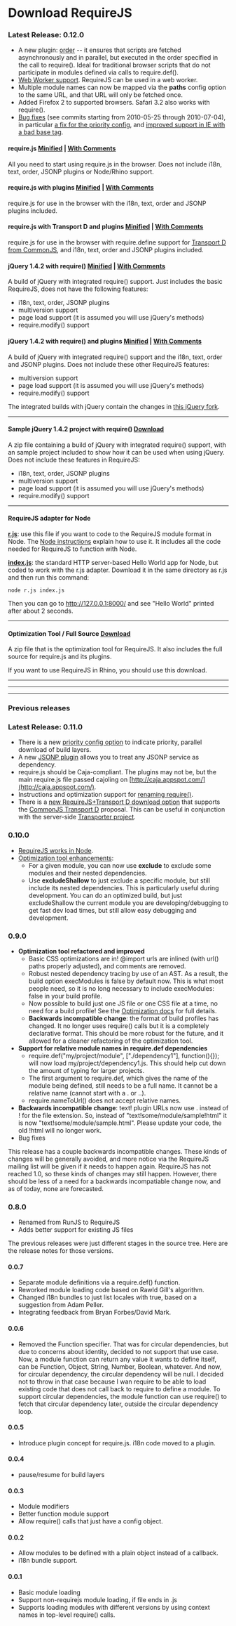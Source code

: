 # Download RequireJS

### Latest Release: 0.12.0

* A new plugin: [order](api.md#order) -- it ensures that scripts are fetched asynchronously and in parallel, but executed in the order specified in the call to require(). Ideal for traditional browser scripts that do not participate in modules defined via calls to require.def().
* [Web Worker support](api.md#webworker). RequireJS can be used in a web worker.
* Multiple module names can now be mapped via the **paths** config option to the same URL, and that URL will only be fetched once.
* Added Firefox 2 to supported browsers. Safari 3.2 also works with require().
* [Bug fixes](http://github.com/jrburke/requirejs/commits/master) (see commits starting from 2010-05-25 through 2010-07-04), in particular [a fix for the priority config](http://github.com/jrburke/requirejs/commit/c3ae5e96f0aadd549f30a4019fe021c057e76f50), and [improved support in IE with a bad base tag](http://github.com/jrburke/requirejs/commit/98d418fe4e4503575cca18b73260c0ab74f365fc).

#### <a name="requirejs">require.js</a> [Minified](http://requirejs.org/docs/release/0.12.0/minified/require.js) | [With Comments](http://requirejs.org/docs/release/0.12.0/comments/require.js)

All you need to start using require.js in the browser. Does not include i18n, text, order, JSONP plugins or Node/Rhino support.

#### <a name="requirejsplugins">require.js with plugins</a> [Minified](http://requirejs.org/docs/release/0.12.0/minified/allplugins-require.js) | [With Comments](http://requirejs.org/docs/release/0.12.0/comments/allplugins-require.js)

require.js for use in the browser with the i18n, text, order and JSONP plugins included. 

#### <a name="requirejstransportD">require.js with Transport D and plugins</a> [Minified](http://requirejs.org/docs/release/0.12.0/minified/transportD-require.js) | [With Comments](http://requirejs.org/docs/release/0.12.0/comments/transportD-require.js)

require.js for use in the browser with require.define support for [Transport D from CommonJS](http://wiki.commonjs.org/wiki/Modules/Transport/D), and i18n, text, order and JSONP plugins included. 

#### <a name="jqueryrequirejs">jQuery 1.4.2 with require()</a> [Minified](http://requirejs.org/docs/release/0.12.0/minified/require-jquery-1.4.2.js) | [With Comments](http://requirejs.org/docs/release/0.12.0/comments/require-jquery-1.4.2.js)

A build of jQuery with integrated require() support. Just includes the basic RequireJS, does not have the following features:

* i18n, text, order, JSONP plugins
* multiversion support
* page load support (it is assumed you will use jQuery's methods)
* require.modify() support

#### <a name="jqueryrequirejsplugins">jQuery 1.4.2 with require() and plugins</a> [Minified](http://requirejs.org/docs/release/0.12.0/minified/requireplugins-jquery-1.4.2.js) | [With Comments](http://requirejs.org/docs/release/0.12.0/comments/requireplugins-jquery-1.4.2.js)

A build of jQuery with integrated require() support and the i18n, text, order and JSONP plugins. Does not include these other RequireJS features:

* multiversion support
* page load support (it is assumed you will use jQuery's methods)
* require.modify() support

The integrated builds with jQuery contain the changes in [this jQuery fork](http://github.com/jrburke/jquery).

<hr>

#### <a name="samplejquery">Sample jQuery 1.4.2 project with require()</a> [Download](http://requirejs.org/docs/release/0.12.0/jquery-require-sample.zip)

A zip file containing a build of jQuery with integrated require() support, with an sample project included to show how it can be used when using jQuery. Does not include these features in RequireJS:

* i18n, text, order, JSONP plugins
* multiversion support
* page load support (it is assumed you will use jQuery's methods)
* require.modify() support

<hr>

#### <a name="node">RequireJS adapter for Node</a> 

**[r.js](http://requirejs.org/docs/release/0.12.0/node/r.js)**: use this file if you want to code to the RequireJS module format in Node. The [Node instructions](node.md) explain how to use it. It includes all the code needed for RequireJS to function with Node.

**[index.js](http://requirejs.org/docs/release/0.12.0/node/index.js)**: the standard HTTP server-based Hello World app for Node, but coded to work with the r.js adapter. Download it in the same directory as r.js and then run this command:

    node r.js index.js

Then you can go to http://127.0.0.1:8000/ and see "Hello World" printed after about 2 seconds.

<hr>

#### <a name="optimizationtool">Optimization Tool / Full Source</a> [Download](http://requirejs.org/docs/release/0.12.0/requirejs-0.12.0.zip)

A zip file that is the optimization tool for RequireJS. It also includes the full source for require.js and its plugins.

If you want to use RequireJS in Rhino, you should use this download.

<hr>
<hr>
<hr>

### Previous releases

### Latest Release: 0.11.0

* There is a new [priority config option](faq-optimization.md#priority) to indicate priority, parallel download of build layers.
* A new [JSONP plugin](api.md#jsonp) allows you to treat any JSONP service as dependency.
* require.js should be Caja-compliant. The plugins may not be, but the main require.js file passed cajoling on [http://caja.appspot.com/](http://caja.appspot.com/).
* Instructions and optimization support for [renaming require()](faq-advanced.md#rename).
* There is a [new RequireJS+Transport D download option](#requirejstransportD) that supports the [CommonJS Transport D](http://wiki.commonjs.org/wiki/Modules/Transport/D) proposal. This can be useful in conjunction with the server-side [Transporter project](http://github.com/kriszyp/transporter).

### 0.10.0

* [RequireJS works in Node](node.md).
* [Optimization tool enhancements](optimization.md):
    * For a given module, you can now use **exclude** to exclude some modules and their nested dependencies.
    * Use **excludeShallow** to just exclude a specific module, but still include its nested dependencies. This is particularly useful during development. You can do an optimized build, but just excludeShallow the current module you are developing/debugging to get fast dev load times, but still allow easy debugging and development.

### 0.9.0

* **Optimization tool refactored and improved**
    * Basic CSS optimizations are in! @import urls are inlined (with url() paths properly adjusted), and comments are removed.
    * Robust nested dependency tracing by use of an AST. As a result, the build option execModules is false by default now. This is what most people need, so it is no long necessary to include execModules: false in your build profile.
    * Now possible to build just one JS file or one CSS file at a time, no need for a build profile! See the [Optimization docs](optimization.md) for full details.
    * **Backwards incompatible change**: the format of build profiles has changed. It no longer uses require() calls but it is a completely declarative format. This should be more robust for the future, and it allowed for a cleaner refactoring of the optimization tool.
* **Support for relative module names in require.def dependencies**
    * require.def("my/project/module", ["./dependency1"], function(){}); will now load my/project/dependency1.js. This should help cut down the amount of typing for larger projects.
    * The first argument to require.def, which gives the name of the module being defined, still needs to be a full name. It cannot be a relative name (cannot start with a . or ..).
    * require.nameToUrl() does not accept relative names.
* **Backwards incompatible change**: text! plugin URLs now use . instead of ! for the file extension. So, instead of "text!some/module/sample!html" it is now "text!some/module/sample.html". Please update your code, the old !html will no longer work.
* Bug fixes

This release has a couple backwards incompatible changes. These kinds of changes will be generally avoided, and more notice via the RequireJS mailing list will be given if it needs to happen again. RequireJS has not reached 1.0, so these kinds of changes may still happen. However, there should be less of a need for a backwards incompatiable change now, and as of today, none are forecasted.

### 0.8.0

* Renamed from RunJS to RequireJS
* Adds better support for existing JS files

The previous releases were just different stages in the source tree. Here are the release notes for those versions.

#### 0.0.7

* Separate module definitions via a require.def() function.
* Reworked module loading code based on Rawld Gill's algorithm.
* Changed i18n bundles to just list locales with true, based on a suggestion
  from Adam Peller.
* Integrating feedback from Bryan Forbes/David Mark.

#### 0.0.6

* Removed the Function specifier. That was for circular dependencies, but due to concerns about identity, decided to not support that use case. Now, a module function can return any value it wants to define itself, can be Function, Object, String, Number, Boolean, whatever. And now, for circular dependency, the circular dependency will be null. I decided not to throw in that case because I wan require to be able to load existing code that does not call back to require to define a module. To support circular dependencies, the module function can use require() to fetch that circular dependency later, outside the circular dependency loop.

#### 0.0.5

* Introduce plugin concept for require.js. i18n code moved to a plugin.

#### 0.0.4

* pause/resume for build layers

#### 0.0.3

* Module modifiers
* Better function module support
* Allow require() calls that just have a config object.

#### 0.0.2

* Allow modules to be defined with a plain object instead of a callback.
* i18n bundle support.

#### 0.0.1

* Basic module loading
* Support non-requirejs module loading, if file ends in .js
* Supports loading modules with different versions by using context names in
  top-level require() calls.
